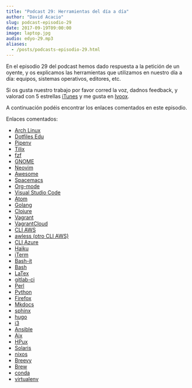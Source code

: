 ```yaml
---
title: "Podcast 29: Herramientas del día a día"
author: "David Acacio"
slug: podcast-episodio-29
date: 2017-09-19T09:00:00
image: laptop.jpg
audio: edyo-29.mp3
aliases:
  - /posts/podcasts-episodio-29.html
---
```


En el episodio 29 del podcast hemos dado respuesta a la petición de un oyente, y os explicamos las herramientas que utilizamos en nuestro día a día: equipos, sistemas operativos, editores, etc.

<!--more-->

Si os gusta nuestro trabajo por favor corred la voz, dadnos feedback, y valorad con 5 estrellas [iTunes](https://itunes.apple.com/es/podcast/entredevyops-podcast/id866788492) y me gusta en [Ivoox](https://www.ivoox.com/podcast-entre-dev-y-ops-podcast_sq_f1112910_1.html).

A continuación podéis encontrar los enlaces comentados en este episodio.

Enlaces comentados:

 * [Arch Linux](https://www.archlinux.org/)
 * [Dotfiles Edu](https://github.com/edubxb/dotfiles)
 * [Pipenv](http://docs.pipenv.org/)
 * [Tilix](https://gnunn1.github.io/tilix-web/)
 * [fzf](https://github.com/junegunn/fzf)
 * [GNOME](https://www.gnome.org/)
 * [Neovim](https://neovim.io/)
 * [Awesome](https://awesomewm.org/)
 * [Spacemacs](http://spacemacs.org/)
 * [Org-mode](http://orgmode.org/)
 * [Visual Studio Code](https://code.visualstudio.com/)
 * [Atom](https://atom.io/)
 * [Golang](https://golang.org/)
 * [Clojure](https://clojure.org/)
 * [Vagrant](https://www.vagrantup.com/)
 * [VagrantCloud](http://vagrantcloud.com/)
 * [CLI AWS](https://aws.amazon.com/es/cli/)
 * [awless (otro CLI AWS)](https://github.com/wallix/awless)
 * [CLI Azure](https://docs.microsoft.com/en-us/cli/azure/install-azure-cli?view=azure-cli-latest)
 * [Haiku](https://www.haiku-os.org/)
 * [iTerm](https://iterm2.com)
 * [Bash-it](https://github.com/Bash-it/bash-it)
 * [Bash](https://www.gnu.org/software/bash/)
 * [LaTex](https://www.latex-project.org)
 * [gitlab-ci](https://gitlab.com/gitlab-ci/)
 * [Perl](https://www.perl.org)
 * [Python](https://python.org)
 * [Firefox](https://www.mozilla.org/es-ES/firefox/)
 * [Mkdocs](http://www.mkdocs.org)
 * [sphinx](http://www.sphinx-doc.org/en/stable/)
 * [hugo](https://gohugo.io/)
 * [i3](https://i3wm.org)
 * [Ansible](https://www.ansible.com/)
 * [Aix](https://www.ibm.com/power/operating-systems/aix)
 * [HPux](www.hpe.com/info/hpux)
 * [Solaris](https://www.oracle.com/solaris/solaris11/index.html)
 * [nixos](https://nixos.org/)
 * [Breevy](http://www.16software.com/breevy/download.php?a)
 * [Brew](https://brew.sh)
 * [conda](https://conda.io/docs/)
 * [virtualenv](https://virtualenv.pypa.io/en/stable/)
